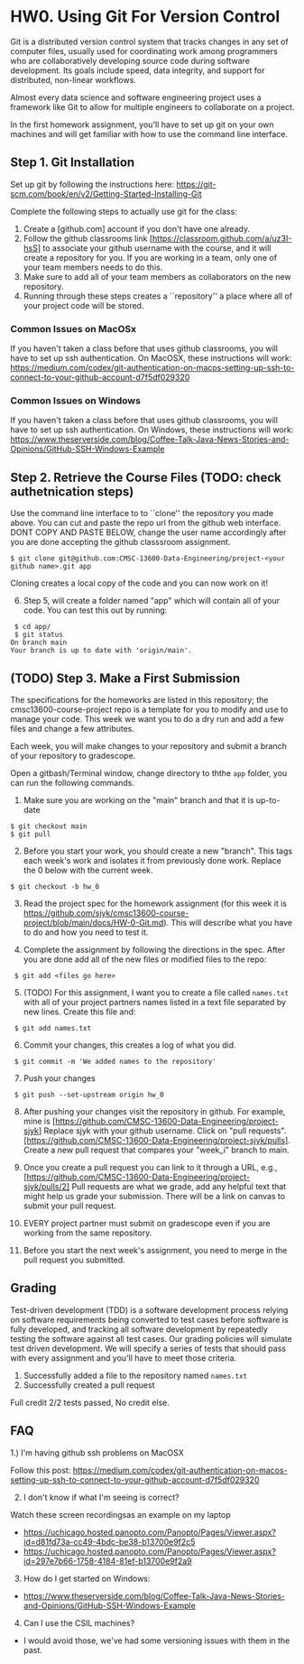 # HW0. Using Git For Version Control
Git is a distributed version control system that tracks changes in any set of computer files, usually used for coordinating work among programmers who are collaboratively developing source code during software development. Its goals include speed, data integrity, and support for distributed, non-linear workflows.

Almost every data science and software engineering project uses a framework like Git to allow for multiple engineers to collaborate on a project.

In the first homework assignment, you'll have to set up git on your own machines and will get familiar with how to use the command line interface.

## Step 1. Git Installation
Set up git by following the instructions here: https://git-scm.com/book/en/v2/Getting-Started-Installing-Git

Complete the following steps to actually use git for the class:
1. Create a [github.com] account if you don't have one already.
2. Follow the github classrooms link [https://classroom.github.com/a/uz3I-hsS] to associate your github username with the course, and it will create a repository for you. If you are working in a team, only one of your team members needs to do this.
4. Make sure to add all of your team members as collaborators on the new repository.
5. Running through these steps creates a ``repository'' a place where all of your project code will be stored.

### Common Issues on MacOSx
If you haven't taken a class before that uses github classrooms, you will have to set up ssh authentication. On MacOSX, these instructions will work: https://medium.com/codex/git-authentication-on-macos-setting-up-ssh-to-connect-to-your-github-account-d7f5df029320

### Common Issues on Windows
If you haven't taken a class before that uses github classrooms, you will have to set up ssh authentication. On Windows, these instructions will work: https://www.theserverside.com/blog/Coffee-Talk-Java-News-Stories-and-Opinions/GitHub-SSH-Windows-Example

## Step 2. Retrieve the Course Files  (TODO:  check authetnication steps)
Use the command line interface to to ``clone'' the
repository you made above. You can cut and paste the repo url from the github web interface. DONT COPY AND PASTE BELOW, change the user name accordingly after you are done accepting the github classsroom assignment.
```
$ git clone git@github.com:CMSC-13600-Data-Engineering/project-<your github name>.git app
```
Cloning creates a local copy of the code and you can now work on it!

6. Step 5, will create a folder named "app" which will contain all of your code. You can test this out by running:
```
 $ cd app/
 $ git status
On branch main
Your branch is up to date with 'origin/main'.
```

## (TODO) Step 3. Make a First Submission
The specifications for the homeworks are listed in this repository; the cmsc13600-course-project repo is a template for you to modify and use to manage your code.  This week we want you to do a dry run and add a few files and change a few attributes.

Each week, you will make changes to your repository and submit a branch of your repository to gradescope.

Open a gitbash/Terminal window, change directory to ththe `app` folder, you can run the following commands.

1. Make sure you are working on the "main" branch and that it is up-to-date
```
$ git checkout main
$ git pull
```
2. Before you start your work, you should create a new "branch". This tags each week's work and isolates it from previously done work. Replace the 0 below with the current week.
```
$ git checkout -b hw_0
```
3. Read the project spec for the homework assignment (for this week it is https://github.com/sjyk/cmsc13600-course-project/blob/main/docs/HW-0-Git.md). This will describe what you have to do and how you need to test it.

4. Complete the assignment by following the directions in the spec. After you are done add all of the new files or modified files to the repo:
```
 $ git add <files go here>
```
5. (TODO) For this assignment, I want you to create a file called `names.txt` with all of your project partners names listed in a text file separated by new lines. Create this file and:
```
 $ git add names.txt
```
6. Commit your changes, this creates a log of what you did.
```
 $ git commit -m 'We added names to the repository'
```
7. Push your changes
```
 $ git push --set-upstream origin hw_0
```
8. After pushing your changes visit the repository in github. For example, mine is [https://github.com/CMSC-13600-Data-Engineering/project-sjyk] Replace sjyk with your github username. Click on "pull requests". [https://github.com/CMSC-13600-Data-Engineering/project-sjyk/pulls]. Create a new pull request that compares your "week_i" branch to main.

9. Once you create a pull request you can link to it through a URL, e.g., [https://github.com/CMSC-13600-Data-Engineering/project-sjyk/pulls/2] Pull requests are what we grade, add any helpful text that might help us grade your submission. There will be a link on canvas to submit your pull request.

10. EVERY project partner must submit on gradescope even if you are working from the same repository.

11. Before you start the next week's assignment, you need to merge in the pull request you submitted.

## Grading
Test-driven development (TDD) is a software development process relying on software requirements being converted to test cases before software is fully developed, and tracking all software development by repeatedly testing the software against all test cases. Our grading policies will simulate test driven development. We will specify a series of tests that should pass with every assignment and you'll have to meet those criteria.

1. Successfully added a file to the repository named `names.txt`
2. Successfully created a pull request

Full credit 2/2 tests passed, No credit else.

## FAQ
1.) I'm having github ssh problems on MacOSX

Follow this post:
https://medium.com/codex/git-authentication-on-macos-setting-up-ssh-to-connect-to-your-github-account-d7f5df029320

2. I don't know if what I'm seeing is correct?

Watch these screen recordingsas an example on my laptop
* https://uchicago.hosted.panopto.com/Panopto/Pages/Viewer.aspx?id=d81fd73a-cc49-4bdc-be38-b13700e9f2c5
* https://uchicago.hosted.panopto.com/Panopto/Pages/Viewer.aspx?id=297e7b66-1758-4184-81ef-b13700e9f2a9

3. How do I get started on Windows:
* https://www.theserverside.com/blog/Coffee-Talk-Java-News-Stories-and-Opinions/GitHub-SSH-Windows-Example

4. Can I use the CSIL machines?
* I would avoid those, we've had some versioning issues with them in the past.
